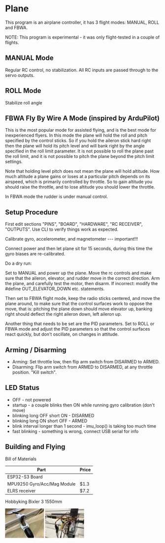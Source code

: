 # Plane

This program is an airplane controller, it has 3 flight modes: MANUAL, ROLL and FBWA.

NOTE: This program is experimental - it was only flight-tested in a couple of flights.

## MANUAL Mode

Regular RC control, no stabilization. All RC inputs are passed through to the servo outputs.

## ROLL Mode

Stabilize roll angle

## FBWA Fly By Wire A Mode (inspired by ArduPilot)

This is the most popular mode for assisted flying, and is the best mode for inexperienced flyers. In this mode the
plane will hold the roll and pitch specified by the control sticks. So if you hold the aileron stick hard right then the 
plane will hold its pitch level and will bank right by the angle specified in the roll limit parameter. It is not possible 
to roll the plane past the roll limit, and it is not possible to pitch the plane beyond the pitch limit settings.

Note that holding level pitch does not mean the plane will hold altitude. How much altitude a plane gains or loses at a 
particular pitch depends on its airspeed, which is primarily controlled by throttle. So to gain altitude you should raise 
the throttle, and to lose altitude you should lower the throttle.

In FBWA mode the rudder is under manual control.

## Setup Procedure

First edit sections "PINS", "BOARD", "HARDWARE", "RC RECEIVER", "OUTPUTS". Use CLI to verify things work as expected.

Calibrate gyro, accelerometer, and magnetometer --- important!!!

Connect power and then let plane sit for 15 seconds, during this time the gyro biases are re-calibrated.

Do a dry run:

Set to MANUAL and power up the plane. Move the rc controls and make sure that the aileron, elevator, and rudder move in 
the correct direction. Arm the plane, and carefully test the motor, then disarm.
If incorrect: modify the #define OUT_ELEVATOR_DOWN etc. statements.

Then set to FBWA flight mode, keep the radio sticks centered, and move the plane around, to make sure that the control 
surfaces work to oppose the move, that is: pitching the plane down should move elevator up, banking right should deflect 
the right aileron down, left aileron up. 

Another thing that needs to be set are the PID parameters. Set to ROLL or FBWA mode and adjust the PID parameters so that the 
control surfaces react quickly, but don't oscillate, on changes in attitude.

## Arming / Disarming

- Arming: Set throttle low, then flip arm switch from DISARMED to ARMED.
- Disarming: Flip arm switch from ARMED to DISARMED, at any throttle position. "Kill switch".

## LED Status

- OFF - not powered
- startup - a couple blinks then ON while running gyro calibration (don't move)
- blinking long OFF short ON - DISARMED
- blinking long ON short OFF - ARMED
- blink interval longer than 1 second - imu_loop() is taking too much time
- fast blinking - something is wrong, connect USB serial for info

## Building and Flying

Bill of Materials

Part|Price
|-|-|
ESP32-S3 Board |
MPU9250 Gyro/Acc/Mag Module | $1.3
ELRS receiver | $7.2
Hobbyking Bixler 3 1550mm

<img src="img/ex-p1.jpg" width="25%" /> <img src="img/ex-p2.jpg" width="25%" />
